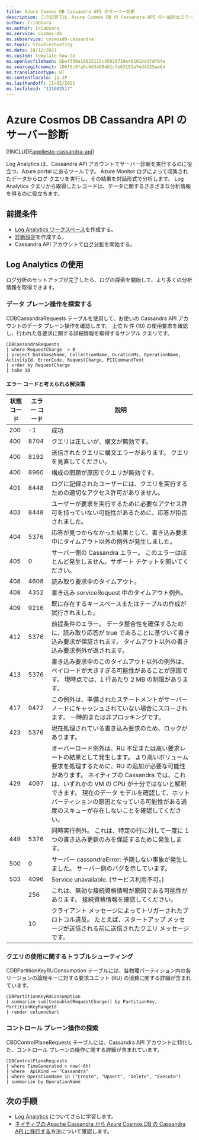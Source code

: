 ```yaml
---
title: Azure Cosmos DB Cassandra API のサーバー診断
description: この記事では、Azure Cosmos DB の Cassandra API の一般的なエラー コードと、Log Analytics を使用してトラブルシューティングを行う方法について説明します
author: IriaOsara
ms.author: IriaOsara
ms.service: cosmos-db
ms.subservice: cosmosdb-cassandra
ms.topic: troubleshooting
ms.date: 10/12/2021
ms.custom: template-how-to
ms.openlocfilehash: bbef336e16623113c45929710e49101bddfdf64e
ms.sourcegitcommit: 106f5c9fa5c6d3498dd1cfe63181a7ed4125ae6d
ms.translationtype: HT
ms.contentlocale: ja-JP
ms.lasthandoff: 11/02/2021
ms.locfileid: "131092517"
---
```

# <a name="server-diagnostics-for-azure-cosmos-db-cassandra-api"></a>Azure Cosmos DB Cassandra API のサーバー診断
[!INCLUDE[appliesto-cassandra-api](../includes/appliesto-cassandra-api.md)]

Log Analytics は、Cassandra API アカウントでサーバー診断を実行するのに役立つ、Azure portal にあるツールです。 Azure Monitor ログによって収集されたデータからログ クエリを実行し、その結果を対話形式で分析します。 Log Analytics クエリから取得したレコードは、データに関するさまざまな分析情報を得るのに役立ちます。

## <a name="prerequisites"></a>前提条件

- [Log Analytics ワークスペース](../../azure-monitor/logs/quick-create-workspace.md)を作成する。
- [診断設定](../cosmosdb-monitor-resource-logs.md)を作成する。
- Cassandra API アカウントで[ログ分析](../../azure-monitor/logs/log-analytics-overview.md)を開始する。

## <a name="use-log-analytics"></a>Log Analytics の使用
ログ分析のセットアップが完了したら、ログの探索を開始して、より多くの分析情報を取得できます。

### <a name="explore-data-plane-operations"></a>データ プレーン操作を探索する
CDBCassandraRequests テーブルを使用して、お使いの Cassandra API アカウントのデータ プレーン操作を確認します。 上位 N 件 (10) の使用要求を確認し、行われた各要求に関する詳細情報を取得するサンプル クエリです。

```Kusto
CDBCassandraRequests
| where RequestCharge  > 0
| project DatabaseName, CollectionName, DurationMs, OperationName, ActivityId, ErrorCode, RequestCharge, PIICommandText 
| order by RequestCharge
| take 10
```

#### <a name="error-codes-and-possible-solutions"></a>エラー コードと考えられる解決策
|状態コード | エラー コード           | 説明  |
|------------|----------------------|--------------|
| 200 | -1 | 成功 |
| 400 | 8704 | クエリは正しいが、構文が無効です。 |
| 400 | 8192 | 送信されたクエリに構文エラーがあります。 クエリを見直してください。 |
| 400 | 8960 | 構成の問題が原因でクエリが無効です。 |
| 401 |8448 | ログに記録されたユーザーには、クエリを実行するための適切なアクセス許可がありません。 |
| 403 | 8448 | ユーザーが要求を実行するために必要なアクセス許可を持っていない可能性があるために、応答が拒否されました。 |
| 404 | 5376 | 応答が見つからなかった結果として、書き込み要求中にタイムアウト以外の例外が発生しました。 |
| 405 | 0 | サーバー側の Cassandra エラー。 このエラーはほとんど発生しません。サポート チケットを開いてください。 |
| 408 | 4608 | 読み取り要求中のタイムアウト。 |
| 408 | 4352 | 書き込み serviceRequest 中のタイムアウト例外。 |
| 409 | 9216 | 既に存在するキースペースまたはテーブルの作成が試行されました。 |
| 412 | 5376 | 前提条件のエラー。 データ整合性を確保するために、読み取り応答が true であることに基づいて書き込み要求が保証されます。 タイムアウト以外の書き込み要求例外が返されます。 |
| 413 | 5376 | 書き込み要求中のこのタイムアウト以外の例外は、ペイロードが大きすぎる可能性があることが原因です。 現時点では、1 行あたり 2 MB の制限があります。 |
| 417 | 9472 | この例外は、準備されたステートメントがサーバー ノードにキャッシュされていない場合にスローされます。 一時的または非ブロッキングです。 |
| 423 | 5376 | 現在処理されている書き込み要求のため、ロックがあります。 |
| 429 | 4097| オーバーロード例外は、RU 不足または高い要求レートの結果として発生します。 より高いボリューム要求を処理するために、RU の追加が必要な可能性があります。 ネイティブの Cassandra では、これは、いずれかの VM の CPU が十分ではないと解釈できます。 現在のデータ モデルを確認して、ホット パーティションの原因となっている可能性がある過度のスキューが存在しないことを確認してください。 |
| 449 | 5376 | 同時実行例外。 これは、特定の行に対して一度に 1 つの書き込み更新のみを保証するために発生します。 |
| 500 | 0 | サーバー cassandraError: 予期しない事象が発生しました。 サーバー側のバグを示しています。 |
| 503 | 4096 | Service unavailable. (サービス利用不可。) |
|   | 256 | これは、無効な接続資格情報が原因である可能性があります。 接続資格情報を確認してください。 |
|   | 10 | クライアント メッセージによってトリガーされたプロトコル違反。 たとえば、スタートアップ メッセージが送信される前に送信されたクエリ メッセージです。 |

### <a name="troubleshoot-query-consumption"></a>クエリの使用に関するトラブルシューティング
CDBPartitionKeyRUConsumption テーブルには、各物理パーティション内の各リージョンの論理キーに対する要求ユニット (RU) の消費に関する詳細が含まれています。

```Kusto
CDBPartitionKeyRUConsumption 
| summarize sum(todouble(RequestCharge)) by PartitionKey, PartitionKeyRangeId
| render columnchart
 ```

### <a name="explore-control-plane-operations"></a>コントロール プレーン操作の探索
CBDControlPlaneRequests テーブルには、Cassandra API アカウントに特化した、コントロール プレーンの操作に関する詳細が含まれています。 

```Kusto
CDBControlPlaneRequests
| where TimeGenerated > now(-6h)
| where  ApiKind == "Cassandra"
| where OperationName in ("Create", "Upsert", "Delete", "Execute")
| summarize by OperationName
 ```

## <a name="next-steps"></a>次の手順

- [Log Analytics](../../azure-monitor/logs/log-analytics-tutorial.md) についてさらに学習します。
- [ネイティブの Apache Cassandra から Azure Cosmos DB の Cassandra API に移行する](migrate-data-databricks.md)方法について確認します。